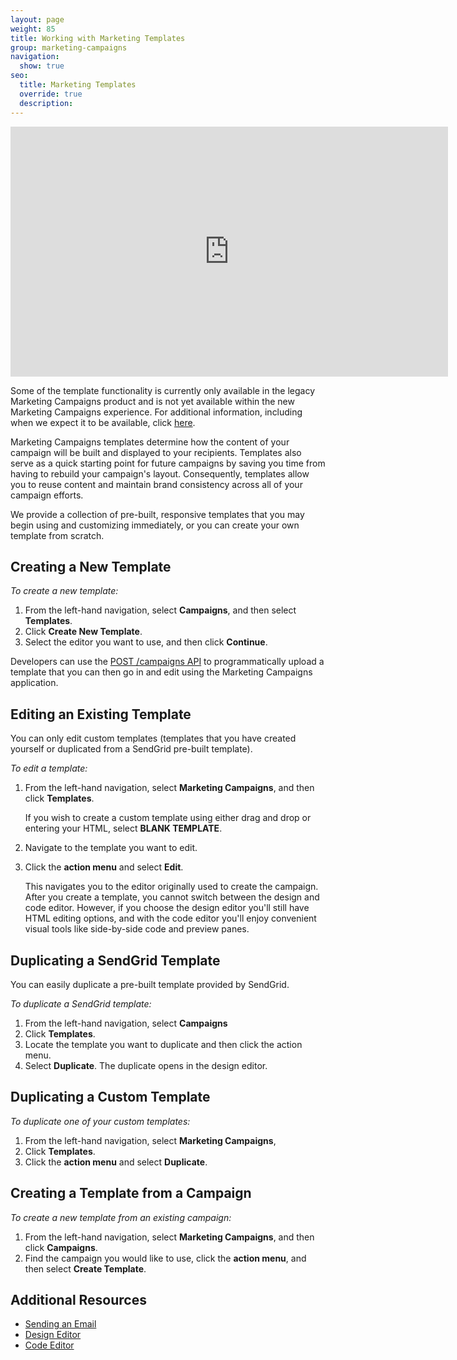 ```yaml
---
layout: page
weight: 85
title: Working with Marketing Templates
group: marketing-campaigns
navigation:
  show: true
seo:
  title: Marketing Templates
  override: true
  description:
---
```


<iframe src="https://player.vimeo.com/video/120738522" width="700" height="400" frameborder="0" webkitallowfullscreen mozallowfullscreen allowfullscreen></iframe>

<call-out type="warning">

<call-out>

Some of the template functionality is currently only available in the legacy Marketing Campaigns product and is not yet available within the new Marketing Campaigns experience. For additional information, including when we expect it to be available, click [here]({{root_url}}/ui/sending-email/coming-soon-to-new-marketing-campaigns/). 

</call-out>

</call-out>

Marketing Campaigns templates determine how the content of your campaign will be built and displayed to your recipients. Templates also serve as a quick starting point for future campaigns by saving you time from having to rebuild your campaign's layout. Consequently, templates allow you to reuse content and maintain brand consistency across all of your campaign efforts.

We provide a collection of pre-built, responsive templates that you may begin using and customizing immediately, or you can create your own template from scratch.


 ## 	Creating a New Template

*To create a new template:*

1. From the left-hand navigation, select **Campaigns**, and then select **Templates**.
2. Click **Create New Template**.
3. Select the editor you want to use, and then click **Continue**.

<call-out>

Developers can use the [POST /campaigns API](https://sendgrid.api-docs.io/v3.0/campaigns-api/create-a-campaign) to programmatically upload a template that you can then go in and edit using the Marketing Campaigns application.

</call-out>

 ## 	Editing an Existing Template

You can only edit custom templates (templates that you have created yourself or duplicated from a SendGrid pre-built template).

*To edit a template:*

1. From the left-hand navigation, select **Marketing Campaigns**, and then click **Templates**.

   If you wish to create a custom template using either drag and drop or entering your HTML, select **BLANK TEMPLATE**.

1. Navigate to the template you want to edit. 
1. Click the **action menu** and select **Edit**.

   This navigates you to the editor originally used to create the campaign. After you create a template, you cannot switch between the design and code editor. However, if you choose the design editor you'll still have HTML editing options, and with the code editor you'll enjoy convenient visual tools like side-by-side code and preview panes.


 ## 	Duplicating a SendGrid Template

You can easily duplicate a pre-built template provided by SendGrid.

*To duplicate a SendGrid template:*

1. From the left-hand navigation, select **Campaigns**
1. Click **Templates**.
1. Locate the template you want to duplicate and then click the action menu.
1. Select **Duplicate**. The duplicate opens in the design editor.

 ## 	Duplicating a Custom Template

*To duplicate one of your custom templates:*

1. From the left-hand navigation, select **Marketing Campaigns**,
1. Click **Templates**.
1. Click the **action menu** and select **Duplicate**.

 ## 	Creating a Template from a Campaign

*To create a new template from an existing campaign:*

1. From the left-hand navigation, select **Marketing Campaigns**, and then click **Campaigns**.
1. Find the campaign you would like to use, click the **action menu**, and then select **Create Template**.

 ## 	Additional Resources

- [Sending an Email]({{root_url}}/ui/sending-email/how-to-send-email-with-marketing-campaigns/)
- [Design Editor]({{root_url}}/ui/sending-email/editor/#-The-Design-Editor)
- [Code Editor]({{root_url}}/ui/sending-email/editor/#the-code-editor)
